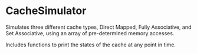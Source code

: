 # CacheSimulator
Simulates three different cache types, Direct Mapped, Fully Associative, and Set Associative, using an array of pre-determined memory accesses.

Includes functions to print the states of the cache at any point in time.